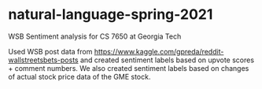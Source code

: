 # natural-language-spring-2021
WSB Sentiment analysis for CS 7650 at Georgia Tech

Used WSB post data from https://www.kaggle.com/gpreda/reddit-wallstreetsbets-posts and created sentiment labels based on upvote scores + comment numbers. We also created sentiment labels based on changes of actual stock price data of the GME stock. 
